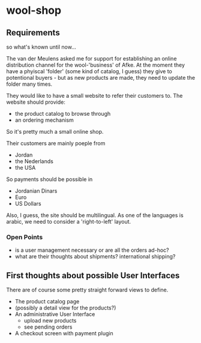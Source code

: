 # wool-shop

## Requirements
so what's known until now...

The van der Meulens asked me for support for establishing an online distribution channel for the wool-'business' of Afke.
At the moment they have a phyiscal 'folder' (some kind of catalog, I guess) they give to potentional buyers - but as
new products are made, they need to update the folder many times.

They would like to have a small website  to refer their customers to.
The website should provide:
 * the product catalog to browse through
 * an ordering mechanism
  
So it's pretty much a small online shop.

Their customers are mainly poeple from
* Jordan
* the Nederlands
* the USA

So payments should be possible in
* Jordanian Dinars
* Euro
* US Dollars

Also, I guess, the site should be multilingual. As one of the languages is arabic,
we need to consider a 'right-to-left' layout.

### Open Points
 * is a user management necessary or are all the orders ad-hoc?
 * what are their thoughts about shipments? international shipping?

## First thoughts about possible User Interfaces
There are of course some pretty straight forward views to define.
* The product catalog page
* (possibly a detail view for the products?)
* An administrative User Interface
  * upload new products
  * see pending orders   
* A checkout screen with payment plugin

